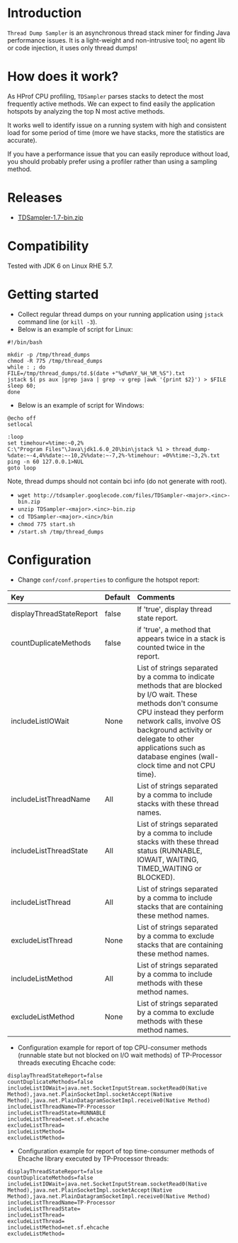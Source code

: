 # Introduction #

`Thread Dump Sampler` is an asynchronous thread stack miner for finding Java performance issues.
It is a light-weight and non-intrusive tool; no agent lib or code injection, it uses only thread dumps!

# How does it work? #

As HProf CPU profiling, `TDSampler` parses stacks to detect the most frequently active methods. We can expect to find easily the application hotspots by analyzing the top N most active methods.

It works well to identify issue on a running system with high and consistent load for some period of time (more we have stacks, more the statistics are accurate).

If you have a performance issue that you can easily reproduce without load, you should probably prefer using a profiler rather than using a sampling method.

# Releases #

  * [TDSampler-1.7-bin.zip](http://code.google.com/p/tdsampler/downloads/detail?name=TDSampler-1.7-bin.zip)

# Compatibility #

Tested with JDK 6 on Linux RHE 5.7.

# Getting started #

  * Collect regular thread dumps on your running application using `jstack` command line (or `kill -3`).
  * Below is an example of script for Linux:
```
#!/bin/bash

mkdir -p /tmp/thread_dumps
chmod -R 775 /tmp/thread_dumps
while : ; do
FILE=/tmp/thread_dumps/td.$(date +"%d%m%Y_%H_%M_%S").txt
jstack $( ps aux |grep java | grep -v grep |awk '{print $2}') > $FILE
sleep 60;
done
```
  * Below is an example of script for Windows:
```
@echo off
setlocal

:loop
set timehour=%time:~0,2%
C:\"Program Files"\Java\jdk1.6.0_20\bin\jstack %1 > thread_dump-%date:~-4,4%%date:~-10,2%%date:~-7,2%-%timehour: =0%%time:~3,2%.txt
ping -n 60 127.0.0.1>NUL
goto loop
```
Note, thread dumps should not contain bci info (do not generate with root).
  * `wget http://tdsampler.googlecode.com/files/TDSampler-<major>.<inc>-bin.zip`
  * `unzip TDSampler-<major>.<inc>-bin.zip`
  * `cd TDSampler-<major>.<inc>/bin`
  * `chmod 775 start.sh`
  * `/start.sh /tmp/thread_dumps`

# Configuration #

  * Change `conf/conf.properties` to configure the hotspot report:

|**Key**|**Default**|**Comments**|
|:------|:----------|:-----------|
|displayThreadStateReport|false|If 'true', display thread state report.|
|countDuplicateMethods|false|if 'true', a method that appears twice in a stack is counted twice in the report.|
|includeListIOWait|None|List of strings separated by a comma to indicate methods that are blocked by I/O wait. These methods don't consume CPU instead they perform network calls, involve OS background activity or delegate to other applications such as database engines (wall-clock time and not CPU time).|
|includeListThreadName|All|List of strings separated by a comma to include stacks with these thread names.|
|includeListThreadState|All|List of strings separated by a comma to include stacks with these thread status (RUNNABLE, IOWAIT, WAITING, TIMED\_WAITING or BLOCKED).|
|includeListThread|All|List of strings separated by a comma to include stacks that are containing these method names.|
|excludeListThread|None|List of strings separated by a comma to exclude stacks that are containing these method names.|
|includeListMethod|All|List of strings separated by a comma to include methods with these method names.|
|excludeListMethod|None|List of strings separated by a comma to exclude methods with these method names.|

  * Configuration example for report of top CPU-consumer methods (runnable state but not blocked on I/O wait methods) of TP-Processor threads executing Ehcache code:

```
displayThreadStateReport=false
countDuplicateMethods=false
includeListIOWait=java.net.SocketInputStream.socketRead0(Native Method),java.net.PlainSocketImpl.socketAccept(Native Method),java.net.PlainDatagramSocketImpl.receive0(Native Method)
includeListThreadName=TP-Processor
includeListThreadState=RUNNABLE
includeListThread=net.sf.ehcache
excludeListThread=
includeListMethod=
excludeListMethod=
```

  * Configuration example for report of top time-consumer methods of Ehcache library executed by TP-Processor threads:

```
displayThreadStateReport=false
countDuplicateMethods=false
includeListIOWait=java.net.SocketInputStream.socketRead0(Native Method),java.net.PlainSocketImpl.socketAccept(Native Method),java.net.PlainDatagramSocketImpl.receive0(Native Method)
includeListThreadName=TP-Processor
includeListThreadState=
includeListThread=
excludeListThread=
includeListMethod=net.sf.ehcache
excludeListMethod=
```